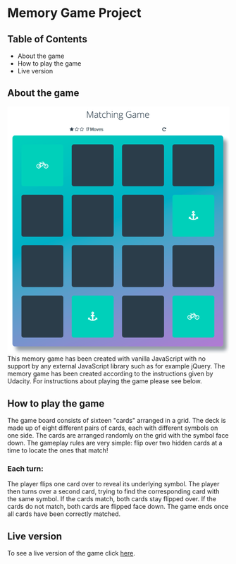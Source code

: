 # Memory Game Project

## Table of Contents

* About the game
* How to play the game
* Live version

## About the game
![memory game](https://github.com/superd0ll/memory-game/blob/master/img/memory-game.png)
This memory game has been created with vanilla JavaScript with no support by any external JavaScript library such as for example jQuery.
The memory game has been created according to the instructions given by Udacity.
For instructions about playing the game please see below.

## How to play the game
The game board consists of sixteen "cards" arranged in a grid. The deck is made up of eight different pairs of cards, each with different symbols on one side. The cards are arranged randomly on the grid with the symbol face down. The gameplay rules are very simple: flip over two hidden cards at a time to locate the ones that match!

### Each turn:

The player flips one card over to reveal its underlying symbol.
The player then turns over a second card, trying to find the corresponding card with the same symbol.
If the cards match, both cards stay flipped over.
If the cards do not match, both cards are flipped face down.
The game ends once all cards have been correctly matched.

## Live version

To see a live version of the game click <a href="https://superd0ll.github.io/memory-game/">here</a>.


